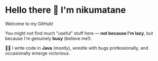 # Hello there 👋 I'm nikumatane

Welcome to my GitHub!

You might not find much "useful" stuff here — **not because I'm lazy**, but because I'm genuinely **busy** (believe me!).

👨‍💻 I write code in **Java** (mostly), wrestle with bugs professionally, and occasionally emerge victorious.
